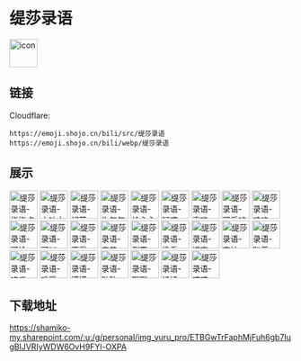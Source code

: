 # 缇莎录语
<img src="https://emoji.shojo.cn/bili/src/缇莎录语/icon.png" width="50" height="50" alt="icon">

## 链接
Cloudflare:
```
https://emoji.shojo.cn/bili/src/缇莎录语
https://emoji.shojo.cn/bili/webp/缇莎录语
```
## 展示
<img src="https://emoji.shojo.cn/bili/src/缇莎录语/缇莎录语-指指点点.png" width="50" height="50" alt="缇莎录语-指指点点">
<img src="https://emoji.shojo.cn/bili/src/缇莎录语/缇莎录语-大吵大闹.png" width="50" height="50" alt="缇莎录语-大吵大闹">
<img src="https://emoji.shojo.cn/bili/src/缇莎录语/缇莎录语-好茶.png" width="50" height="50" alt="缇莎录语-好茶">
<img src="https://emoji.shojo.cn/bili/src/缇莎录语/缇莎录语-生气气.png" width="50" height="50" alt="缇莎录语-生气气">
<img src="https://emoji.shojo.cn/bili/src/缇莎录语/缇莎录语-给心心.png" width="50" height="50" alt="缇莎录语-给心心">
<img src="https://emoji.shojo.cn/bili/src/缇莎录语/缇莎录语-疑惑.png" width="50" height="50" alt="缇莎录语-疑惑">
<img src="https://emoji.shojo.cn/bili/src/缇莎录语/缇莎录语-喜欢.png" width="50" height="50" alt="缇莎录语-喜欢">
<img src="https://emoji.shojo.cn/bili/src/缇莎录语/缇莎录语-可乐吨吨吨.png" width="50" height="50" alt="缇莎录语-可乐吨吨吨">
<img src="https://emoji.shojo.cn/bili/src/缇莎录语/缇莎录语-哇呜.png" width="50" height="50" alt="缇莎录语-哇呜">
<img src="https://emoji.shojo.cn/bili/src/缇莎录语/缇莎录语-可怜.png" width="50" height="50" alt="缇莎录语-可怜">
<img src="https://emoji.shojo.cn/bili/src/缇莎录语/缇莎录语-可以.png" width="50" height="50" alt="缇莎录语-可以">
<img src="https://emoji.shojo.cn/bili/src/缇莎录语/缇莎录语-不妥.png" width="50" height="50" alt="缇莎录语-不妥">
<img src="https://emoji.shojo.cn/bili/src/缇莎录语/缇莎录语-害羞.png" width="50" height="50" alt="缇莎录语-害羞">
<img src="https://emoji.shojo.cn/bili/src/缇莎录语/缇莎录语-倒霉.png" width="50" height="50" alt="缇莎录语-倒霉">
<img src="https://emoji.shojo.cn/bili/src/缇莎录语/缇莎录语-偷看.png" width="50" height="50" alt="缇莎录语-偷看">
<img src="https://emoji.shojo.cn/bili/src/缇莎录语/缇莎录语-嫌弃.png" width="50" height="50" alt="缇莎录语-嫌弃">
<img src="https://emoji.shojo.cn/bili/src/缇莎录语/缇莎录语-害怕.png" width="50" height="50" alt="缇莎录语-害怕">
<img src="https://emoji.shojo.cn/bili/src/缇莎录语/缇莎录语-趴着.png" width="50" height="50" alt="缇莎录语-趴着">
<img src="https://emoji.shojo.cn/bili/src/缇莎录语/缇莎录语-吃瓜.png" width="50" height="50" alt="缇莎录语-吃瓜">
<img src="https://emoji.shojo.cn/bili/src/缇莎录语/缇莎录语-难受.png" width="50" height="50" alt="缇莎录语-难受">
<img src="https://emoji.shojo.cn/bili/src/缇莎录语/缇莎录语-摸摸.png" width="50" height="50" alt="缇莎录语-摸摸">
<img src="https://emoji.shojo.cn/bili/src/缇莎录语/缇莎录语-贴贴.png" width="50" height="50" alt="缇莎录语-贴贴">
<img src="https://emoji.shojo.cn/bili/src/缇莎录语/缇莎录语-戳戳.png" width="50" height="50" alt="缇莎录语-戳戳">
<img src="https://emoji.shojo.cn/bili/src/缇莎录语/缇莎录语-揉揉.png" width="50" height="50" alt="缇莎录语-揉揉">
<img src="https://emoji.shojo.cn/bili/src/缇莎录语/缇莎录语-咬咬.png" width="50" height="50" alt="缇莎录语-咬咬">

## 下载地址

https://shamiko-my.sharepoint.com/:u:/g/personal/img_yuru_pro/ETBGwTrFaphMjFuh6gb7IugBlJVRIyWDW6OvH9FYl-OXPA